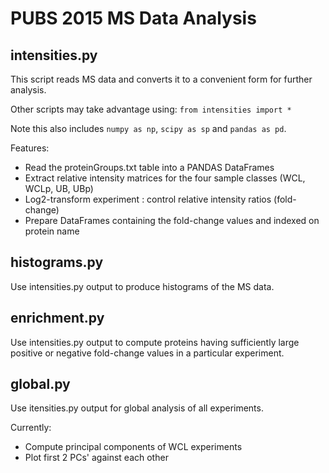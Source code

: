 # PUBS 2015 MS Data Analysis

## intensities.py
This script reads MS data and converts it to a convenient form for further analysis.

Other scripts may take advantage using:
`from intensities import *`

Note this also includes `numpy as np`, `scipy as sp` and `pandas as pd`.

Features:

+ Read the proteinGroups.txt table into a PANDAS DataFrames
+ Extract relative intensity matrices for the four sample classes (WCL, WCLp, UB, UBp)
+ Log2-transform experiment : control relative intensity ratios (fold-change)
+ Prepare DataFrames containing the fold-change values and indexed on protein name

## histograms.py
Use intensities.py output to produce histograms of the MS data.

## enrichment.py
Use intensities.py output to compute proteins having sufficiently large
positive or negative fold-change values in a particular experiment.

## global.py
Use itensities.py output for global analysis of all experiments.

Currently:

+ Compute principal components of WCL experiments
+ Plot first 2 PCs' against each other
